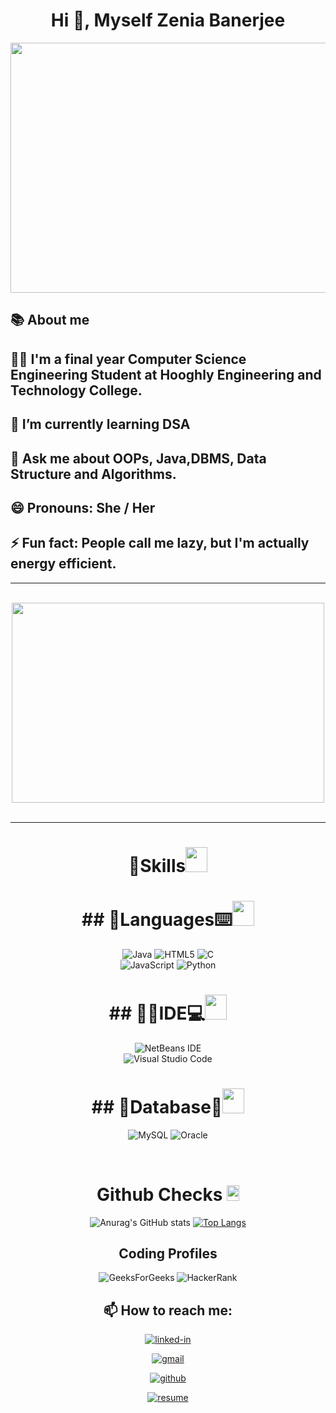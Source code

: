 <h1 align="center">
        Hi 👋, Myself Zenia Banerjee
</h1>



<div align="center">
    <img src="https://user-images.githubusercontent.com/106901860/179251359-8619a5ed-85b9-41bd-849f-39f956767daf.gif" width="600" height="400" />
</div>

## 📚 About me

## 🙋‍♀️ I'm a final year Computer Science Engineering Student at Hooghly Engineering and Technology College.

## 🌱 I’m currently learning DSA 

## 💬 Ask me about OOPs, Java,DBMS, Data Structure and Algorithms.

    
## 😄 Pronouns: She / Her 

## ⚡ Fun fact: People call me lazy, but I'm actually energy efficient.


 ---
 
 <br />
<div align="center">
<a href="https://drive.google.com/file/d/1kRjVkSw914P0ZbyZKs4MenSf2ylFWUl_/view?usp=sharing" "> <img src="https://media.giphy.com/media/wiL7rnxKvoMC49kEZ5/giphy.gif" width="500px" height="320px" target="_blank"></a>
</div>
<br />

---



<div align="center">
<h1><b>
 🏹Skills<img src="https://media.giphy.com/media/AAvum98icEtZ79cFKn/giphy.gif" width="35px" height="40px">
</b></h1>

<h1><b>
 ## 📒Languages⌨️<img src="https://media.giphy.com/media/yWnfMrmiqLQuZtFkt8/giphy.gif" width="35px" height="40px">
</b></h1>

![Java](https://img.shields.io/badge/java-%23ED8B00.svg?style=for-the-badge&logo=java&logoColor=white)
![HTML5](https://img.shields.io/badge/html5-%23E34F26.svg?style=for-the-badge&logo=html5&logoColor=white)
![C](https://img.shields.io/badge/c-%2300599C.svg?style=for-the-badge&logo=c&logoColor=white)<br>
![JavaScript](https://img.shields.io/badge/javascript-%23323330.svg?style=for-the-badge&logo=javascript&logoColor=%23F7DF1E)
![Python](https://img.shields.io/badge/python-3670A0?style=for-the-badge&logo=python&logoColor=ffdd54)


<h1><b>
 ## 👩‍💻IDE💻<img src="https://media.giphy.com/media/wUzxTGJEEcbbVKabq5/giphy.gif" width="35px" height="40px">
</b></h1>

![NetBeans IDE](https://img.shields.io/badge/NetBeansIDE-1B6AC6.svg?style=for-the-badge&logo=apache-netbeans-ide&logoColor=white) <br>
![Visual Studio Code](https://img.shields.io/badge/Visual%20Studio%20Code-0078d7.svg?style=for-the-badge&logo=visual-studio-code&logoColor=white)

<h1><b>
 ## 💾Database📀<img src="https://media.giphy.com/media/W71QxkQgCDM1WJYdFz/giphy.gif" width="35px" height="40px">
</b></h1>


![MySQL](https://img.shields.io/badge/mysql-%2300f.svg?style=for-the-badge&logo=mysql&logoColor=white)
![Oracle](https://img.shields.io/badge/Oracle-F80000?style=for-the-badge&logo=oracle&logoColor=white)
</div>




<br>


<div align="center">
<h1><b>
 Github Checks <img src="https://media.giphy.com/media/uhWLu2lsU0rfLiwYlI/giphy.gif" width="20px" height="25px">
</b></h1>


![Anurag's GitHub stats](https://github-readme-stats.vercel.app/api?username=anuraghazra&show_icons=true&theme=merko)
[![Top Langs](https://github-readme-stats.vercel.app/api/top-langs/?username=anuraghazra&layout=compact)](https://github.com/anuraghazra/github-readme-stats)
</div>



<div align="center">

## Coding Profiles

![GeeksForGeeks](https://img.shields.io/badge/GeeksforGeeks-gray?style=for-the-badge&logo=geeksforgeeks&logoColor=35914c)
![HackerRank](https://img.shields.io/badge/-Hackerrank-2EC866?style=for-the-badge&logo=HackerRank&logoColor=white)
</div>


<div align="center">

## 📫 How to reach me:

[![linked-in](https://img.shields.io/badge/Linked_In-0077B5?style=for-the-badge&logo=LinkedIn&logoColor=white)](https://www.linkedin.com/zenia-banerjee-9277601b4) 

[![gmail](https://img.shields.io/badge/Gmail-D14836?style=for-the-badge&logo=Gmail&logoColor=white)](mailto:zenia.banerjee@gmail.com)

[![github](https://img.shields.io/badge/GitHub-000000?style=for-the-badge&logo=GitHub&logoColor=white)](https://github.com/zeniabanerjee)

[![resume](https://img.shields.io/badge/Resume-4285F4?style=for-the-badge&logo=read-the-docs&logoColor=white)](https://drive.google.com/file/d/1kRjVkSw914P0ZbyZKs4MenSf2ylFWUl_/view?usp=sharing)

</div>

